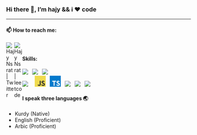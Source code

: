 ### Hi there 👋, I’m hajy && i ❤ code

<hr>

#### 📫 How to reach me:

<a href="https://twitter.com/hajynsrat">
  <img align="left" alt="Hajy Nsrat | Twitter" width="22px" src="https://www.bing.com/images/search?view=detailV2&ccid=P3GJZi8Z&id=A96347EFC62357AD525F72199FB675DAE879AF41&thid=OIP.P3GJZi8Z-DGPx1JS3u5yOgHaGl&mediaurl=https%3a%2f%2fth.bing.com%2fth%2fid%2fR.3f7189662f19f8318fc75252deee723a%3frik%3dQa956Np1tp8Zcg%26riu%3dhttp%253a%252f%252f1000logos.net%252fwp-content%252fuploads%252f2017%252f06%252fTwitter-Logo.png%26ehk%3d6ekNd2ZmhpvFDGRZF19QcumP9fb8pZRkwrbFbK%252bpULA%253d%26risl%3d%26pid%3dImgRaw%26r%3d0&exph=1200&expw=1350&q=twitter+logo&simid=608030755337813258&FORM=IRPRST&ck=098CDA14D98D2FBA8C7F1477C3290A3D&selectedIndex=0&idpp=overlayview&ajaxhist=0&ajaxserp=0" />
</a>

<a href="https://leetcode.com/hajy_nsrat/">
  <img align="left" alt="Hajy Nsrat | leetcode" width="22px" src="https://iconape.com/wp-content/files/jf/122399/png/LeetCode_logo_white_no_text.png" />
</a>

<br/>

#### Skills:

<c><img height="30" src="https://raw.githubusercontent.com/isocpp/logos/master/cpp_logo.png"><c>&ensp;
<c><img height="30" src="https://seeklogo.com/images/C/c-sharp-c-logo-02F17714BA-seeklogo.com.png"><c>&ensp;
<c><img height="30" src="https://upload.wikimedia.org/wikipedia/commons/thumb/c/c3/Python-logo-notext.svg/1200px-Python-logo-notext.svg.png"><c> &ensp; <br/>
<c><img height="30" src="https://www.pikpng.com/pngl/b/146-1469146_java-logo-transparent-png.png"><c>&emsp;
<c><img height="30" src="https://raw.githubusercontent.com/github/explore/80688e429a7d4ef2fca1e82350fe8e3517d3494d/topics/javascript/javascript.png"><c>&ensp;
<c><img height="30" src="https://raw.githubusercontent.com/github/explore/80688e429a7d4ef2fca1e82350fe8e3517d3494d/topics/typescript/typescript.png"><c>&ensp;
<c><img height="25" src="https://logos-download.com/wp-content/uploads/2016/09/PHP_logo.png"><c>&ensp;
<c><img height="30" src="https://logos-download.com/wp-content/uploads/2017/07/HTML5_badge.png"><c>&ensp;
<c><img height="30" src="https://cdn1.iconfinder.com/data/icons/logotypes/32/badge-css-3-512.png"><c>&ensp;


#### I speak three languages 🌏

- Kurdy   (Native)
- English (Proficient)
- Arbic   (Proficient)

<!--
**haji-nsrat/haji-nsrat** is a ✨ _special_ ✨ repository because its `README.md` (this file) appears on your GitHub profile.

Here are some ideas to get you started:

- 🔭 I’m currently working on ...
- 🌱 I’m currently learning ...
- 👯 I’m looking to collaborate on ...
- 🤔 I’m looking for help with ...
- 💬 Ask me about ...
- 📫 How to reach me: ...
- 😄 Pronouns: ...
- ⚡ Fun fact: ...

<c><img height="30" src="https://cdn-images-1.medium.com/max/1200/1*5-aoK8IBmXve5whBQM90GA.png"><c>&ensp;
<c><img height="30" src="https://www.scottbrady91.com/img/logos/dart.png"><c>

-->
